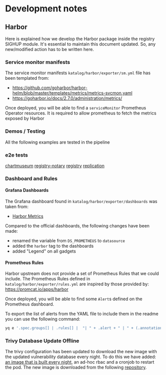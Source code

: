 # Development notes

## Harbor

Here is explained how we develop the Harbor package inside the registry SIGHUP module. It's essential to
maintain this document updated. So, any new/modified action has to be written here.

### Service monitor manifests

The service monitor manifests `katalog/harbor/exporter/sm.yml` file has been templated from:

- <https://github.com/goharbor/harbor-helm/blob/master/templates/metrics/metrics-svcmon.yaml>
- <https://goharbor.io/docs/2.7.0/administration/metrics/>

Once deployed, you will be able to find a `serviceMonitor` Prometheus Operator resources. It is required to allow prometheus to fetch the metrics exposed by Harbor

### Demos / Testing

All the following examples are tested in the pipeline

### e2e tests

[chartmuseum](../../katalog/tests/harbor/chartmuseum.sh)
[registry-notary](../../katalog/tests/harbor/registry-notary.sh)
[registry](../../katalog/tests/harbor/registry.sh)
[replication](../../katalog/tests/harbor/replication.sh)

### Dashboard and Rules

#### Grafana Dashboards

The Grafana dashboard found in `katalog/harbor/exporter/dashboards` was taken from:

- [Harbor Metrics](https://github.com/goharbor/harbor/blob/main/contrib/grafana-dashborad/metrics-example.json)

Compared to the official dashboards, the following changes have been made:

- renamed the variable from `DS_PROMETHEUS` to `datasource`
- added the `harbor` tag to the dashboards
- added "Legend" on all gadgets

#### Prometheus Rules

Harbor upstream does not provide a set of Prometheus Rules that we could include.
The Prometheus Rules defined in `katalog/harbor/exporter/rules.yml` are inspired by those provided by:
<https://promcat.io/apps/harbor>

Once deployed, you will be able to find some `Alert`s defined on the Prometheus dashboard.

To export the list of alerts from the YAML file to include them in the readme you can use the following command:

```bash
yq e '.spec.groups[] | .rules[] |  "| " + .alert + " | " + (.annotations.summary // "-" | sub("\n",". "))+ " | " + (.annotations.description // "-" | sub("\n",". ")) + " |"' katalog/harbor/exporter/rules.yml
```

### Trivy Database Update Offline

The trivy configuration has been updated to download the new image with the updated vulnerability database every night. To do this we have added: [an image that is built every night](https://github.com/sighupio/trivy-adapter-photon-offline), an ad-hoc rbac and a cronjob to restart the pod. The new image is downloaded from the following [repository](https://quay.io/repository/sighup/trivy-adapter-photon-offline?tab=tags).